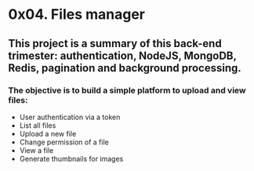 # 0x04. Files manager
## This project is a summary of this back-end trimester: authentication, NodeJS, MongoDB, Redis, pagination and background processing.
### The objective is to build a simple platform to upload and view files:
* User authentication via a token
* List all files
* Upload a new file
* Change permission of a file
* View a file
* Generate thumbnails for images
